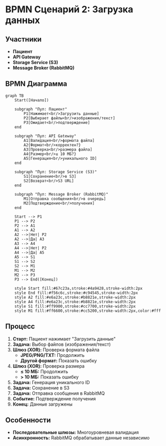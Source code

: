 # BPMN Сценарий 2: Загрузка данных

## Участники
- **Пациент**
- **API Gateway**
- **Storage Service (S3)**
- **Message Broker (RabbitMQ)**

## BPMN Диаграмма

```mermaid
graph TB
    Start([Начало])
    
    subgraph "Пул: Пациент"
        P1[Нажимает<br/>Загрузить данные]
        P2[Выбирает файлы<br/>изображения/текст]
        P3[Ожидает<br/>подтверждение]
    end
    
    subgraph "Пул: API Gateway"
        A1[Валидация<br/>формата файла]
        A2{Формат<br/>корректен?}
        A3[Проверка<br/>размера файла]
        A4{Размер<br/>≤ 10 МБ?}
        A5[Генерация<br/>уникального ID]
    end
    
    subgraph "Пул: Storage Service (S3)"
        S1[Сохранение<br/>в S3]
        S2[Возврат<br/>S3 URL]
    end
    
    subgraph "Пул: Message Broker (RabbitMQ)"
        M1[Отправка сообщения<br/>в очередь]
        M2[Подтверждение<br/>получения]
    end
    
    Start --> P1
    P1 --> P2
    P2 --> A1
    A1 --> A2
    A2 -->|Нет| P2
    A2 -->|Да| A3
    A3 --> A4
    A4 -->|Нет| P2
    A4 -->|Да| A5
    A5 --> S1
    S1 --> S2
    S2 --> M1
    M1 --> M2
    M2 --> P3
    P3 --> End([Конец])
    
    style Start fill:#67c23a,stroke:#4a9428,stroke-width:2px
    style End fill:#f56c6c,stroke:#c94545,stroke-width:2px
    style A2 fill:#e6a23c,stroke:#b8821e,stroke-width:2px
    style A4 fill:#e6a23c,stroke:#b8821e,stroke-width:2px
    style S1 fill:#ff9900,stroke:#cc7700,stroke-width:2px
    style M1 fill:#ff6600,stroke:#cc5200,stroke-width:2px,color:#fff
```

## Процесс

1. **Старт:** Пациент нажимает "Загрузить данные"
2. **Задача:** Выбор файлов (изображения/текст)
3. **Шлюз (XOR):** Проверка формата файла
   - **JPEG/PNG/TXT:** Продолжить
   - **Другой формат:** Показать ошибку
4. **Шлюз (XOR):** Проверка размера
   - **≤ 10 МБ:** Продолжить
   - **> 10 МБ:** Показать ошибку
5. **Задача:** Генерация уникального ID
6. **Задача:** Сохранение в S3
7. **Задача:** Отправка сообщения в RabbitMQ
8. **Событие:** Подтверждение получения
9. **Конец:** Данные загружены

## Особенности
- **Последовательные шлюзы:** Многоуровневая валидация
- **Асинхронность:** RabbitMQ обрабатывает данные независимо
